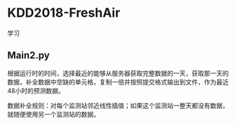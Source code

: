 # KDD2018-FreshAir

学习

## Main2.py

根据运行时的时间，选择最近的能够从服务器获取完整数据的一天，获取那一天的数据，补全数据中空缺的单元格，复制一倍并按照提交格式输出到文件，作为最近48小时的预测数据。

数据补全规则：对每个监测站邻近线性插值；如果这个监测站一整天都没有数据，就随便使用另一个监测站的数据。
